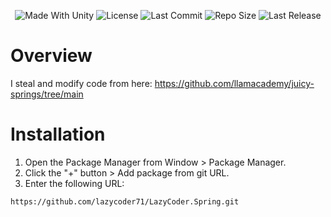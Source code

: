 <p align="center">
  <a>
    <img alt="Made With Unity" src="https://img.shields.io/badge/made%20with-Unity-57b9d3.svg?logo=Unity">
  </a>
  <a>
    <img alt="License" src="https://img.shields.io/github/license/lazycoder71/LazyCoder.Spring?logo=github">
  </a>
  <a>
    <img alt="Last Commit" src="https://img.shields.io/github/last-commit/lazycoder71/LazyCoder.Spring?logo=Mapbox&color=orange">
  </a>
  <a>
    <img alt="Repo Size" src="https://img.shields.io/github/repo-size/lazycoder71/LazyCoder.Spring?logo=VirtualBox">
  </a>
  <a>
    <img alt="Last Release" src="https://img.shields.io/github/v/release/lazycoder71/LazyCoder.Spring?include_prereleases&logo=Dropbox&color=yellow">
  </a>
</p>

# Overview

I steal and modify code from here: https://github.com/llamacademy/juicy-springs/tree/main

# Installation

1. Open the Package Manager from Window > Package Manager.
2. Click the "+" button > Add package from git URL.
3. Enter the following URL:

```
https://github.com/lazycoder71/LazyCoder.Spring.git
```
